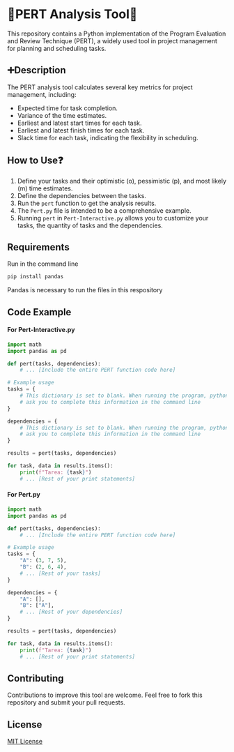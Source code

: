 
# 🔧PERT Analysis Tool🔧

This repository contains a Python implementation of the Program Evaluation and Review Technique (PERT), a widely used tool in project management for planning and scheduling tasks.

## ➕Description

The PERT analysis tool calculates several key metrics for project management, including:

- Expected time for task completion.
- Variance of the time estimates.
- Earliest and latest start times for each task.
- Earliest and latest finish times for each task.
- Slack time for each task, indicating the flexibility in scheduling.

## How to Use❓

1. Define your tasks and their optimistic (o), pessimistic (p), and most likely (m) time estimates.
2. Define the dependencies between the tasks.
3. Run the `pert` function to get the analysis results.
4. The `Pert.py` file is intended to be a comprehensive example.
5. Running `pert` in `Pert-Interactive.py` allows you to customize your tasks, the quantity of tasks and the dependencies.

## Requirements
Run in the command line
```python 
pip install pandas
```
Pandas is necessary to run the files in this respository

## Code Example

#### For Pert-Interactive.py
```python
import math
import pandas as pd

def pert(tasks, dependencies):
    # ... [Include the entire PERT function code here]

# Example usage
tasks = {
    # This dictionary is set to blank. When running the program, python will 
    # ask you to complete this information in the command line
}

dependencies = {
    # This dictionary is set to blank. When running the program, python will 
    # ask you to complete this information in the command line
}

results = pert(tasks, dependencies)

for task, data in results.items():
    print(f"Tarea: {task}")
    # ... [Rest of your print statements]
```

#### For Pert.py
```python
import math
import pandas as pd

def pert(tasks, dependencies):
    # ... [Include the entire PERT function code here]

# Example usage
tasks = {
    "A": (3, 7, 5),
    "B": (2, 6, 4),
    # ... [Rest of your tasks]
}

dependencies = {
    "A": [],
    "B": ["A"],
    # ... [Rest of your dependencies]
}

results = pert(tasks, dependencies)

for task, data in results.items():
    print(f"Tarea: {task}")
    # ... [Rest of your print statements]
```

## Contributing

Contributions to improve this tool are welcome. Feel free to fork this repository and submit your pull requests.

## License

[MIT License](LICENSE.md)
